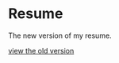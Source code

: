 # Resume

The new version of my resume.

[view the old version](https://github.com/Nauxscript/lazy-resume)